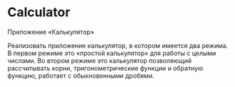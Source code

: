 # Calculator
Приложение «Калькулятор»

Реализовать приложение калькулятор, в котором имеется два режима. В 
первом режиме это «простой калькулятор» для работы с целыми числами. Во 
втором режиме это калькулятор позволяющий рассчитывать корни, 
тригонометрические функции и обратную функцию, работает с обыкновенными дробями.